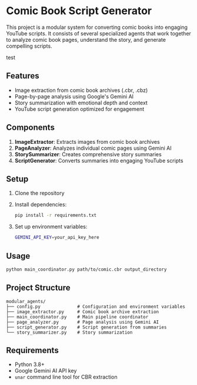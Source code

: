 # Comic Book Script Generator

This project is a modular system for converting comic books into engaging YouTube scripts. It consists of several specialized agents that work together to analyze comic book pages, understand the story, and generate compelling scripts.

test

## Features

- Image extraction from comic book archives (.cbr, .cbz)
- Page-by-page analysis using Google's Gemini AI
- Story summarization with emotional depth and context
- YouTube script generation optimized for engagement

## Components

1. **ImageExtractor**: Extracts images from comic book archives
2. **PageAnalyzer**: Analyzes individual comic pages using Gemini AI
3. **StorySummarizer**: Creates comprehensive story summaries
4. **ScriptGenerator**: Converts summaries into engaging YouTube scripts

## Setup

1. Clone the repository
2. Install dependencies:

   ```bash
   pip install -r requirements.txt
   ```

3. Set up environment variables:

   ```bash
   GEMINI_API_KEY=your_api_key_here
   ```

## Usage

```bash
python main_coordinator.py path/to/comic.cbr output_directory
```

## Project Structure

```plaintext
modular_agents/
├── config.py              # Configuration and environment variables
├── image_extractor.py     # Comic book archive extraction
├── main_coordinator.py    # Main pipeline coordinator
├── page_analyzer.py       # Page analysis using Gemini AI
├── script_generator.py    # Script generation from summaries
└── story_summarizer.py    # Story summarization
```

## Requirements

- Python 3.8+
- Google Gemini AI API key
- `unar` command line tool for CBR extraction
